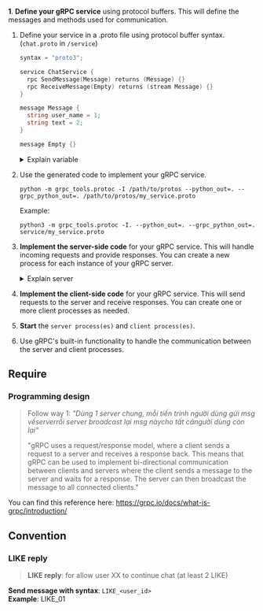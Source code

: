 **1**. **Define your gRPC service** using protocol buffers. This will define the messages and methods used for communication.

1. Define your service in a .proto file using protocol buffer syntax. (`chat.proto` in `/service`)

   ```go
   syntax = "proto3";

   service ChatService {
     rpc SendMessage(Message) returns (Message) {}
     rpc ReceiveMessage(Empty) returns (stream Message) {}
   }

   message Message {
     string user_name = 1;
     string text = 2;
   }

   message Empty {}
   ```

   <details>
     <summary>Explain variable</summary>

   This defines a:

   -  **Message** type with `text` and `sender` fields
   -  **ChatService** with two methods:
      -  `SendMessage` takes a `Message` object as input and returns a `Message` object
      -  `ReceiveMessage` takes an empty `Empty` object as input and returns a stream of `Message` objects.

   </details>

2. Use the generated code to implement your gRPC service.

   ```shell
   python -m grpc_tools.protoc -I /path/to/protos --python_out=. --grpc_python_out=. /path/to/protos/my_service.proto
   ```

   Example:

   ```shell
   python3 -m grpc_tools.protoc -I. --python_out=. --grpc_python_out=. service/my_service.proto
   ```

3. **Implement the server-side code** for your gRPC service. This will handle incoming requests and provide responses. You can create a new process for each instance of your gRPC server.
     <details>
       <summary>Explain server</summary>

   -  This defines a `ChatServiceServicer` class that implements the `ChatService` defined in `chat.proto`. The `SendMessage` function appends the received message to a list of messages and returns the same message. The `ReceiveMessage` function yields all the messages in the list.
   -  The `serve` function creates a gRPC server and adds the `ChatServiceServicer` to it. It starts the server on port `50051`.

      </details>

4. **Implement the client-side code** for your gRPC service. This will send requests to the server and receive responses. You can create one or more client processes as needed.

5. **Start** the `server process(es)` and `client process(es)`.

6. Use gRPC's built-in functionality to handle the communication between the server and client processes.

## Require

### Programming design

> Follow way 1: _"Dùng 1 server chung, mỗi tiến trình người dùng gửi msg vềserverrồi server broadcast lại msg nàycho tất cảngười dùng còn lại"_
>
> "gRPC uses a request/response model, where a client sends a request to a server and receives a response back. This means that gRPC can be used to implement bi-directional communication between clients and servers where the client sends a message to the server and waits for a response. The server can then broadcast the message to all connected clients."

You can find this reference here: https://grpc.io/docs/what-is-grpc/introduction/

## Convention

### LIKE reply

> **LIKE reply**: for allow user XX to continue chat (at least 2 LIKE)

**Send message with syntax**: `LIKE_<user_id>`  
**Example**: LIKE_01
